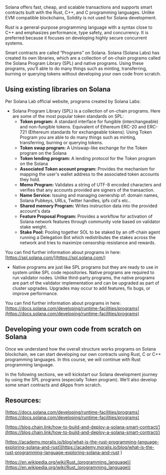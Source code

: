 Solana offers fast, cheap, and scalable transactions and supports smart contracts built with the Rust, C++, and C programming languages. Unlike EVM compatible blockchains, Solidity is not used for Solana development. 

Rust is a general-purpose programming language with a syntax close to C++ and emphasizes performance, type safety, and concurrency. It is preferred because it focuses on developing highly secure concurrent systems.

Smart contracts are called “Programs” on Solana. Solana (Solana Labs) has created its own libraries, which are a collection of on-chain programs called the Solana Program Library (SPL) and native programs. Using these programs, you’ll able to do many things such as minting, transferring, burning or querying tokens without developing your own code from scratch.

## Using existing libraries on Solana
Per Solana Lab official website, programs created by Solana Labs:

- Solana Program Library (SPL) is a collection of on-chain programs. Here are some of the most popular token standards on SPL:
  - **Token program:** A standard interface for fungible (interchangeable) and non-fungible tokens. Equivalent of Ethereum ERC-20 and ERC-721 (Ethereum standards for exchangeable tokens). Using Token Program you are able to do many things such as minting, transferring, burning or querying tokens.
  - **Token swap program:** A Uniswap-like exchange for the Token program on the Solana
  - **Token lending program:** A lending protocol for the Token program on the Solana
  - **Associated Token account program:** Provides the mechanism for mapping the user's wallet address to the associated token accounts they hold.
  - **Memo Program:** Validates a string of UTF-8 encoded characters and verifies that any accounts provided are signers of the transaction.
  - **Name Service:** Issuing and managing ownership of: domain names, Solana Pubkeys, URLs, Twitter handles, ipfs cid's etc..
  - **Shared memory Program:** Writes instruction data into the provided account's data
  - **Feature Proposal Program:** Provides a workflow for activation of Solana network features through community vote based on validator stake weight.
  - **Stake Pool:** Pooling together SOL to be staked by an off-chain agent running a Delegation Bot which redistributes the stakes across the network and tries to maximize censorship resistance and rewards.
  
You can find further information about programs in here: [https://spl.solana.com/](https://spl.solana.com/) 

- Native programs are just like SPL programs but they are ready to use in system unlike SPL code repositories. Native programs are required to run validator nodes. Unlike third-party programs, the native programs are part of the validator implementation and can be upgraded as part of cluster upgrades. Upgrades may occur to add features, fix bugs, or improve performance. 

You can find further information about programs in here: [https://docs.solana.com/developing/runtime-facilities/programs](https://docs.solana.com/developing/runtime-facilities/programs) 

## Developing your own code from scratch on Solana
Once we understand how the overall structure works programs on Solana blockchain, we can start developing our own contracts using Rust, C or C++ programming languages. In this course, we will continue with Rust programming language.

In the following sections, we will kickstart our Solana development journey by using the SPL programs (especially Token program). We’ll also develop some smart contracts and dApps from scratch.

## Resources:
[https://docs.solana.com/developing/runtime-facilities/programs](https://docs.solana.com/developing/runtime-facilities/programs) 

[https://blog.chain.link/how-to-build-and-deploy-a-solana-smart-contract/](https://blog.chain.link/how-to-build-and-deploy-a-solana-smart-contract/) 

[https://academy.moralis.io/blog/what-is-the-rust-programming-language-exploring-solana-and-rust](https://academy.moralis.io/blog/what-is-the-rust-programming-language-exploring-solana-and-rust ) 

[https://en.wikipedia.org/wiki/Rust_(programming_language)](https://en.wikipedia.org/wiki/Rust_(programming_language)) 
